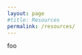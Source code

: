 ```yaml
---
layout: page
#title: Resources
permalink: /resources/
---
```


foo


[jekyll-organization]: https://github.com/jekyll
